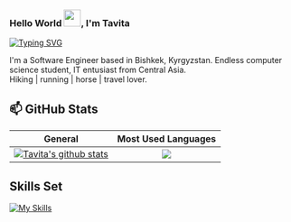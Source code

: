 ### Hello World <img src="https://raw.githubusercontent.com/MartinHeinz/MartinHeinz/master/wave.gif" width="30px">, I'm Tavita 

[![Typing SVG](https://readme-typing-svg.herokuapp.com?color=ff64da&lines=Frontend+Developer;Endless+Computer+Science+student+XD;Problem+Solver)](https://git.io/typing-svg)

I'm a Software Engineer based in Bishkek, Kyrgyzstan. Endless computer science student, IT entusiast from Central Asia. </br> Hiking | running | horse | travel lover.


## 📫 GitHub Stats
| General         | Most Used Languages |
|--------------|:-----:|
| <a href="https://github.com/tavigul/tavigul"><img align="center" src="https://github-readme-stats.vercel.app/api?username=tavigul&count_private=true&show_icons=true&include_all_commits=true&theme=jolly&hide_border=true" alt="Tavita's github stats" /></a>  |   <a href="https://github.com/lertsoft/lertsoft"><img align="center" src="https://github-readme-stats.vercel.app/api/top-langs/?username=tavigul&langs_count=5" /></a> |        


## Skills Set

[![My Skills](https://skillicons.dev/icons?i=javascript,typescript,react,vue,nodejs,html,css,&theme=dark)](https://skillicons.dev)

